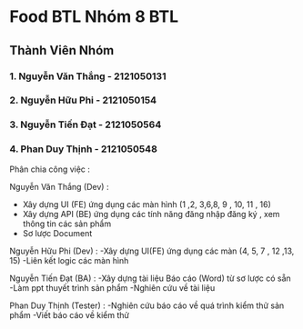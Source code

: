 # Food BTL Nhóm 8 BTL

## Thành Viên Nhóm

### 1. Nguyễn Văn Thắng - 2121050131

### 2. Nguyễn Hữu Phi - 2121050154

### 3. Nguyễn Tiến Đạt - 2121050564

### 4. Phan Duy Thịnh - 2121050548

Phân chia công việc :

Nguyễn Văn Thắng (Dev) : 
- Xây dựng UI (FE) ứng dụng các màn hình (1 ,2, 3,6,8, 9 , 10, 11 , 16)
- Xây dựng API (BE) ứng dụng các tính năng đăng nhập đăng ký , xem thông tin các sản phẩm
- Sơ lược Document

Nguyễn Hữu Phi (Dev) : 
-Xây dựng UI(FE) ứng dụng các màn (4, 5, 7 , 12 ,13, 15) 
-Liên kết logic các màn hình

Nguyễn Tiến Đạt (BA) : 
-Xây dựng tài liệu Báo cáo (Word) từ sơ lược có sẵn 
-Làm ppt thuyết trình sản phẩm 
-Nghiên cứu về tài liệu

Phan Duy Thịnh (Tester) : 
-Nghiên cứu báo cáo về quá trình kiểm thử sản phẩm
-Viết báo cáo về kiểm thử

